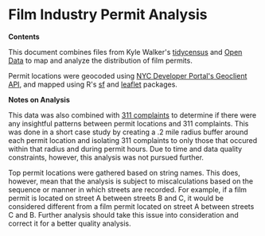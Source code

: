 # Film Industry Permit Analysis

**Contents**

This document combines files from Kyle Walker's [tidycensus](https://walkerke.github.io/tidycensus/index.html) and [Open Data](https://data.cityofnewyork.us/City-Government/Film-Permits/tg4x-b46p) to map and analyze the distribution of film permits.

Permit locations were geocoded using [NYC Developer Portal's Geoclient API](https://docs.google.com/document/d/1EoIEPfeFo19xR-PXFcMnF1XYW9p11Oc1ksf74BQC7tk/edit), and mapped using R's [sf](https://r-spatial.github.io/sf/articles/sf1.html) and [leaflet](https://rstudio.github.io/leaflet/) packages.

**Notes on Analysis**

This data was also combined with [311 complaints](https://data.cityofnewyork.us/Social-Services/311-Service-Requests-from-2010-to-Present/erm2-nwe9) to determine if there were any insightful patterns between permit locations and 311 complaints. This was done in a short case study by creating a .2 mile radius buffer around each permit location and isolating 311 complaints to only those that occured within that radius and during permit hours. Due to time and data quality constraints, however, this analysis was not pursued further.

Top permit locations were gathered based on string names. This does, however, mean that the analysis is subject to miscalculations based on the sequence or manner in which streets are recorded. For example, if a film permit is located on street A between streets B and C, it would be considered different from a film permit located on street A between streets C and B. Further analysis should take this issue into consideration and correct it for a better quality analysis.
